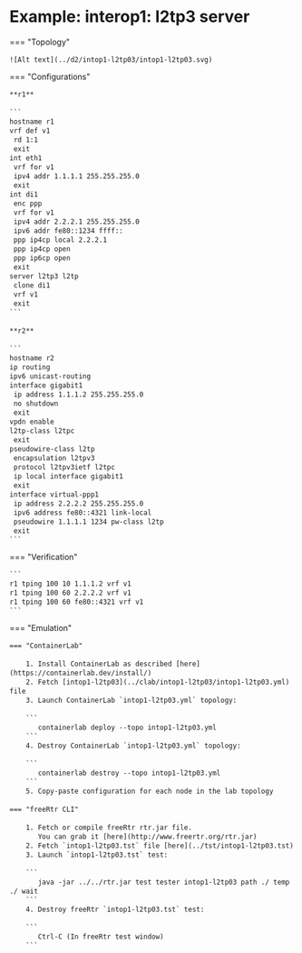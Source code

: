 # Example: interop1: l2tp3 server

=== "Topology"

    ![Alt text](../d2/intop1-l2tp03/intop1-l2tp03.svg)

=== "Configurations"

    **r1**

    ```
    hostname r1
    vrf def v1
     rd 1:1
     exit
    int eth1
     vrf for v1
     ipv4 addr 1.1.1.1 255.255.255.0
     exit
    int di1
     enc ppp
     vrf for v1
     ipv4 addr 2.2.2.1 255.255.255.0
     ipv6 addr fe80::1234 ffff::
     ppp ip4cp local 2.2.2.1
     ppp ip4cp open
     ppp ip6cp open
     exit
    server l2tp3 l2tp
     clone di1
     vrf v1
     exit
    ```

    **r2**

    ```
    hostname r2
    ip routing
    ipv6 unicast-routing
    interface gigabit1
     ip address 1.1.1.2 255.255.255.0
     no shutdown
     exit
    vpdn enable
    l2tp-class l2tpc
     exit
    pseudowire-class l2tp
     encapsulation l2tpv3
     protocol l2tpv3ietf l2tpc
     ip local interface gigabit1
     exit
    interface virtual-ppp1
     ip address 2.2.2.2 255.255.255.0
     ipv6 address fe80::4321 link-local
     pseudowire 1.1.1.1 1234 pw-class l2tp
     exit
    ```

=== "Verification"

    ```
    r1 tping 100 10 1.1.1.2 vrf v1
    r1 tping 100 60 2.2.2.2 vrf v1
    r1 tping 100 60 fe80::4321 vrf v1
    ```

=== "Emulation"

    === "ContainerLab"

        1. Install ContainerLab as described [here](https://containerlab.dev/install/)  
        2. Fetch [intop1-l2tp03](../clab/intop1-l2tp03/intop1-l2tp03.yml) file  
        3. Launch ContainerLab `intop1-l2tp03.yml` topology:  

        ```
           containerlab deploy --topo intop1-l2tp03.yml  
        ```
        4. Destroy ContainerLab `intop1-l2tp03.yml` topology:  

        ```
           containerlab destroy --topo intop1-l2tp03.yml  
        ```
        5. Copy-paste configuration for each node in the lab topology

    === "freeRtr CLI"

        1. Fetch or compile freeRtr rtr.jar file.  
           You can grab it [here](http://www.freertr.org/rtr.jar)  
        2. Fetch `intop1-l2tp03.tst` file [here](../tst/intop1-l2tp03.tst)  
        3. Launch `intop1-l2tp03.tst` test:  

        ```
           java -jar ../../rtr.jar test tester intop1-l2tp03 path ./ temp ./ wait
        ```
        4. Destroy freeRtr `intop1-l2tp03.tst` test:  

        ```
           Ctrl-C (In freeRtr test window)
        ```

